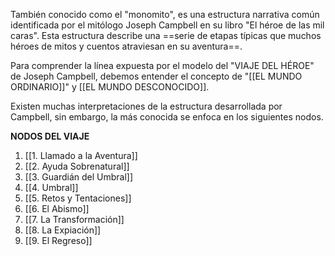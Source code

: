También conocido como el "monomito", es una estructura narrativa común identificada por el mitólogo Joseph Campbell en su libro "El héroe de las mil caras". Esta estructura describe una ==serie de etapas típicas que muchos héroes de mitos y cuentos atraviesan en su aventura==.

Para comprender la línea expuesta por el modelo del "VIAJE DEL HÉROE" de Joseph Campbell, debemos entender el concepto de "[[EL MUNDO ORDINARIO]]" y [[EL MUNDO DESCONOCIDO]].

Existen muchas interpretaciones de la estructura desarrollada por Campbell, sin embargo, la más conocida se enfoca en los siguientes nodos.

**NODOS DEL VIAJE**
1. [[1. Llamado a la Aventura]]
2. [[2. Ayuda Sobrenatural]]
3. [[3. Guardián del Umbral]]
4. [[4. Umbral]]
5. [[5. Retos y Tentaciones]]
6. [[6. El Abismo]]
7. [[7. La Transformación]]
8. [[8. La Expiación]]
9. [[9. El Regreso]]